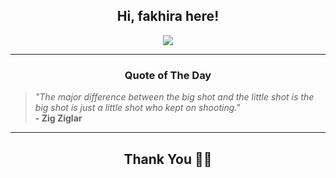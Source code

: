 <h2 align="center"> Hi, fakhira here!</h2>

<p align="center">
<a href="https://github.com/fakhiralkda" alt="github streak"><img src="https://dvst-streak.herokuapp.com/?user=fakhiralkda&theme=tokyonight&fire=DD472C"></a>
</p>

<hr>
<h3 align="center">Quote of The Day</h3>
<p align="center">
<blockquote>
<i>"The major difference between the big shot and the little shot is the big shot is just a little shot who kept on shooting."</i>
<br>
<b>- Zig Ziglar</b>
</blockquote>
</p>


<hr>
<h2 align="center">Thank You 🙏🏼</h2>
